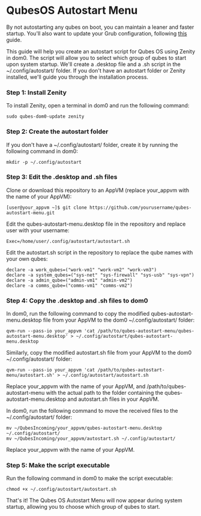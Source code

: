 # QubesOS Autostart Menu
By not autostarting any qubes on boot, you can maintain a leaner and faster startup. You'll also want to update your Grub configuration, following [this](https://www.qubes-os.org/doc/autostart-troubleshooting/) guide.

This guide will help you create an autostart script for Qubes OS using Zenity in dom0. The script will allow you to select which group of qubes to start upon system startup. We'll create a .desktop file and a .sh script in the ~/.config/autostart/ folder. If you don't have an autostart folder or Zenity installed, we'll guide you through the installation process.

### Step 1: Install Zenity

To install Zenity, open a terminal in dom0 and run the following command:
 ```
 sudo qubes-dom0-update zenity
 ```
### Step 2: Create the autostart folder

If you don't have a ~/.config/autostart/ folder, create it by running the following command in dom0:
```
mkdir -p ~/.config/autostart
```
### Step 3: Edit the .desktop and .sh files

Clone or download this repository to an AppVM (replace your_appvm with the name of your AppVM):
```
[user@your_appvm ~]$ git clone https://github.com/yourusername/qubes-autostart-menu.git
```
Edit the qubes-autostart-menu.desktop file in the repository and replace user with your username:
```
Exec=/home/user/.config/autostart/autostart.sh
```
Edit the autostart.sh script in the repository to replace the qube names with your own qubes:
```
declare -a work_qubes=("work-vm1" "work-vm2" "work-vm3")
declare -a system_qubes=("sys-net" "sys-firewall" "sys-usb" "sys-vpn")
declare -a admin_qube=("admin-vm1" "admin-vm2")
declare -a comms_qube=("comms-vm1" "comms-vm2")
```
### Step 4: Copy the .desktop and .sh files to dom0

In dom0, run the following command to copy the modified qubes-autostart-menu.desktop file from your AppVM to the dom0 ~/.config/autostart/ folder:
```
qvm-run --pass-io your_appvm 'cat /path/to/qubes-autostart-menu/qubes-autostart-menu.desktop' > ~/.config/autostart/qubes-autostart-menu.desktop
```
Similarly, copy the modified autostart.sh file from your AppVM to the dom0 ~/.config/autostart/ folder:
```
qvm-run --pass-io your_appvm 'cat /path/to/qubes-autostart-menu/autostart.sh' > ~/.config/autostart/autostart.sh
```
Replace your_appvm with the name of your AppVM, and /path/to/qubes-autostart-menu with the actual path to the folder containing the qubes-autostart-menu.desktop and autostart.sh files in your AppVM.

In dom0, run the following command to move the received files to the ~/.config/autostart/ folder:
```
mv ~/QubesIncoming/your_appvm/qubes-autostart-menu.desktop ~/.config/autostart/
mv ~/QubesIncoming/your_appvm/autostart.sh ~/.config/autostart/
```
Replace your_appvm with the name of your AppVM.

### Step 5: Make the script executable

Run the following command in dom0 to make the script executable:
```
chmod +x ~/.config/autostart/autostart.sh
```
That's it! The Qubes OS Autostart Menu will now appear during system startup, allowing you to choose which group of qubes to start.
